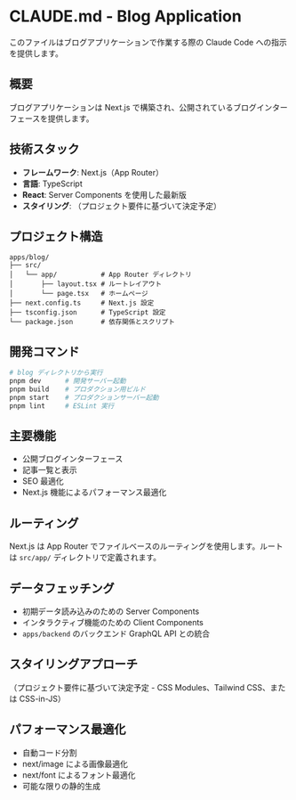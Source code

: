 # CLAUDE.md - Blog Application

このファイルはブログアプリケーションで作業する際の Claude Code への指示を提供します。

## 概要

ブログアプリケーションは Next.js で構築され、公開されているブログインターフェースを提供します。

## 技術スタック

- **フレームワーク**: Next.js（App Router）
- **言語**: TypeScript
- **React**: Server Components を使用した最新版
- **スタイリング**: （プロジェクト要件に基づいて決定予定）

## プロジェクト構造

```
apps/blog/
├── src/
│   └── app/           # App Router ディレクトリ
│       ├── layout.tsx # ルートレイアウト
│       └── page.tsx   # ホームページ
├── next.config.ts     # Next.js 設定
├── tsconfig.json      # TypeScript 設定
└── package.json       # 依存関係とスクリプト
```

## 開発コマンド

```bash
# blog ディレクトリから実行
pnpm dev      # 開発サーバー起動
pnpm build    # プロダクション用ビルド
pnpm start    # プロダクションサーバー起動
pnpm lint     # ESLint 実行
```

## 主要機能

- 公開ブログインターフェース
- 記事一覧と表示
- SEO 最適化
- Next.js 機能によるパフォーマンス最適化

## ルーティング

Next.js は App Router でファイルベースのルーティングを使用します。ルートは `src/app/` ディレクトリで定義されます。

## データフェッチング

- 初期データ読み込みのための Server Components
- インタラクティブ機能のための Client Components
- `apps/backend` のバックエンド GraphQL API との統合

## スタイリングアプローチ

（プロジェクト要件に基づいて決定予定 - CSS Modules、Tailwind CSS、または CSS-in-JS）

## パフォーマンス最適化

- 自動コード分割
- next/image による画像最適化
- next/font によるフォント最適化
- 可能な限りの静的生成
